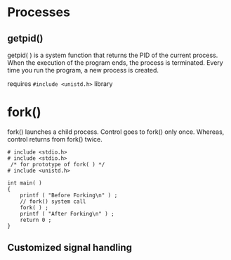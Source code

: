 # Processes

## getpid()
getpid( ) is a system function that returns the PID of the current process. When the execution of the program ends, the process is terminated. Every time you run the program, a new process is created.

requires `#include <unistd.h>` library

# fork()
fork() launches a child process. Control goes to fork() only once. Whereas, control returns from fork() twice.

```
# include <stdio.h>
# include <stdio.h>
 /* for prototype of fork( ) */
# include <unistd.h>   

int main( ) 
{
	printf ( "Before Forking\n" ) ;
	// fork() system call
	fork( ) ;
	printf ( "After Forking\n" ) ;
	return 0 ;
}
```

## Customized signal handling
